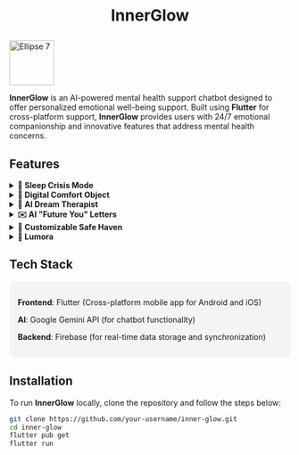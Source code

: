# <p align="center">InnerGlow</p>
<img width="80" alt="Ellipse 7" src="https://github.com/user-attachments/assets/41ac9fe9-7c6c-4bf2-8478-05bccc723e4f" />


**InnerGlow** is an AI-powered mental health support chatbot designed to offer personalized emotional well-being support. Built using **Flutter** for cross-platform support, **InnerGlow** provides users with 24/7 emotional companionship and innovative features that address mental health concerns.


## Features

<details>
  <summary><b>🌙 Sleep Crisis Mode</b></summary>
  <p>Offers real-time support for anxiety and stress during nighttime, helping users through sleepless nights.</p>
</details>

<details>
  <summary><b>🧸 Digital Comfort Object</b></summary>
  <p>An evolving AI companion that learns and grows emotionally with each interaction.</p>
</details>

<details>
  <summary><b>🌌 AI Dream Therapist</b></summary>
  <p>Interprets and analyzes emotional patterns in dreams, providing mindful insights.</p>
</details>

<details>
  <summary><b>✉️ AI "Future You" Letters</b></summary>
  <p>Helps users write uplifting letters to their future selves, reflecting their growth and emotional journey.</p>
</details>

<details>
  <summary><b>🧘 Customizable Safe Haven</b></summary>
  <p>A virtual space for emotional decompression, tailored to each user's preferences.</p>
</details>

<details>
  <summary><b>🌟 Lumora</b></summary>
  <p>An emotional wellness guide that integrates all features into a holistic support system.</p>
</details>

## Tech Stack

<div style="background-color:#f3f4f6;padding:15px;border-radius:10px;margin-bottom:20px;">
  <p><b>Frontend</b>: Flutter (Cross-platform mobile app for Android and iOS)</p>
  <p><b>AI</b>: Google Gemini API (for chatbot functionality)</p>
  <p><b>Backend</b>: Firebase (for real-time data storage and synchronization)</p>
</div>



## Installation

To run **InnerGlow** locally, clone the repository and follow the steps below:

```bash
git clone https://github.com/your-username/inner-glow.git
cd inner-glow
flutter pub get
flutter run
